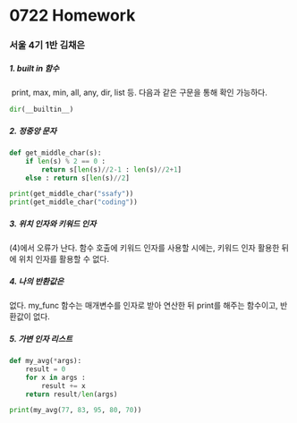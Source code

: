 # 0722 Homework

### 서울 4기 1반 김채은

<h5>1. built in 함수 </h5>

​	print, max, min, all, any, dir, list  등. 다음과 같은 구문을 통해 확인 가능하다.

```python
dir(__builtin__)
```



<h5>2. 정중앙 문자</h5>

```python
def get_middle_char(s):
    if len(s) % 2 == 0 : 
        return s[len(s)//2-1 : len(s)//2+1]
    else : return s[len(s)//2]

print(get_middle_char("ssafy"))
print(get_middle_char("coding"))
```



<h5>3. 위치 인자와 키워드 인자</h5>

(4)에서 오류가 난다. 함수 호출에 키워드 인자를 사용할 시에는, 키워드 인자 활용한 뒤에 위치 인자를 활용할 수 없다. 

<h5>4. 나의 반환값은</h5>

없다. my_func 함수는 매개변수를 인자로 받아 연산한 뒤  print를 해주는 함수이고, 반환값이 없다. 

<h5>5. 가변 인자 리스트</h5>

```python
def my_avg(*args):
    result = 0
    for x in args : 
        result += x
    return result/len(args)

print(my_avg(77, 83, 95, 80, 70))
```





